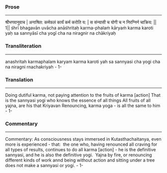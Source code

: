 ### Prose 
 --- 
श्रीभगवानुवाच |
अनाश्रित: कर्मफलं कार्यं कर्म करोति य: |
स संन्यासी च योगी च न निरग्निर्न चाक्रिय: || 1||
śhrī bhagavān uvācha
anāśhritaḥ karma-phalaṁ kāryaṁ karma karoti yaḥ
sa sannyāsī cha yogī cha na niragnir na chākriyaḥ

### Transliteration 
 --- 
anashritah karmaphalam karyam karma karoti yah sa sannyasi cha yogi cha na niragni rnachakriyah - 1-

### Translation 
 --- 
Doing dutiful karma, not paying attention to the fruits of karma [action] That is the sannyasi yogi who knows the essence of all things All fruits of all yajna, are his that Kriyavan Renouncing, karma yoga - is all the same to him - 1-

### Commentary 
 --- 
Commentary: As consciousness stays immersed in Kutasthachaitanya, even more is experienced -  that:  the one who, having renounced all craving for all types of results, continues to do all karma [action] - he is the definitive sannyasi, and he is also the definitive yogi.  Yajna by fire, or renouncing different kinds of work annd being without action and sitting under a tree does not make a sannyasi or yogi. - 1-